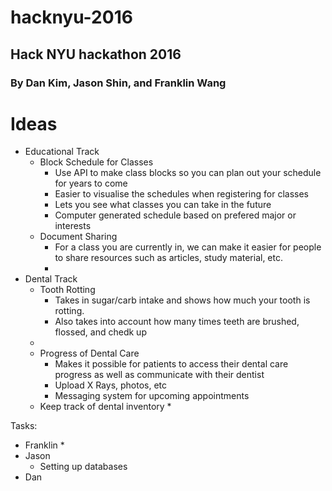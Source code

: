 # hacknyu-2016
## Hack NYU hackathon 2016
### By Dan Kim, Jason Shin, and Franklin Wang

# Ideas
* Educational Track
  * Block Schedule for Classes
    * Use API to make class blocks so you can plan out your schedule for years to come
    * Easier to visualise the schedules when registering for classes
    * Lets you see what classes you can take in the future
    * Computer generated schedule based on prefered major or interests
  * Document Sharing
    * For a class you are currently in, we can make it easier for people to share resources such as articles, study material, etc.
    * 
* Dental Track
  * Tooth Rotting
    * Takes in sugar/carb intake  and shows how much your tooth is rotting.
    * Also takes into account how many times teeth are brushed, flossed, and chedk up
  * 
  * Progress of Dental Care
    * Makes it possible for patients to access their dental care progress as well as communicate with their dentist
    * Upload X Rays, photos, etc
    * Messaging system for upcoming appointments
  * Keep track of dental inventory
    * 

Tasks:
* Franklin
  * 
* Jason
  * Setting up databases
* Dan
